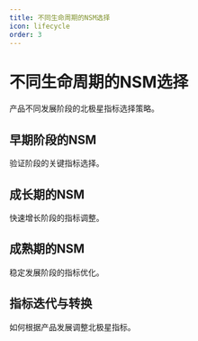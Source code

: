 ```yaml
---
title: 不同生命周期的NSM选择
icon: lifecycle
order: 3
---
```


# 不同生命周期的NSM选择

产品不同发展阶段的北极星指标选择策略。

## 早期阶段的NSM

验证阶段的关键指标选择。

## 成长期的NSM

快速增长阶段的指标调整。

## 成熟期的NSM

稳定发展阶段的指标优化。

## 指标迭代与转换

如何根据产品发展调整北极星指标。


